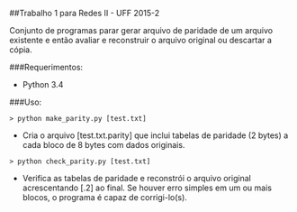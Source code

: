 ##Trabalho 1 para Redes II - UFF 2015-2

Conjunto de programas parar gerar arquivo de paridade de um arquivo existente e então avaliar e reconstruir o arquivo original ou descartar a cópia.

###Requerimentos:

* Python 3.4

###Uso:

`> python make_parity.py [test.txt]`
* Cria o arquivo [test.txt.parity] que inclui tabelas de paridade (2 bytes) a cada bloco de 8 bytes com dados originais.

`> python check_parity.py [test.txt]`
* Verifica as tabelas de paridade e reconstrói o arquivo original acrescentando [.2] ao final. Se houver erro simples em um ou mais blocos, o programa é capaz de corrigi-lo(s).
